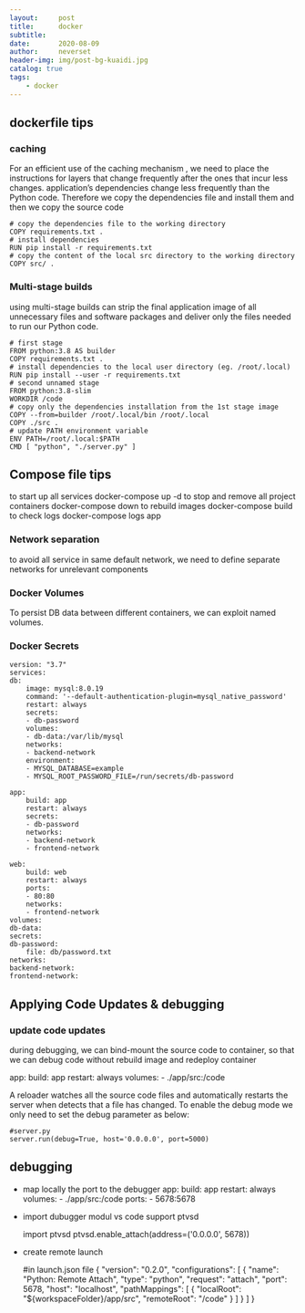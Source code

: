 ```yaml
---
layout:     post
title:      docker
subtitle:   
date:       2020-08-09
author:     neverset
header-img: img/post-bg-kuaidi.jpg
catalog: true
tags:
    - docker
---
```


## dockerfile tips
### caching
For an efficient use of the caching mechanism , we need to place the instructions for layers that change frequently after the ones that incur less changes.
application’s dependencies change less frequently than the Python code. Therefore we copy the dependencies file and install them and then we copy the source code

    # copy the dependencies file to the working directory
    COPY requirements.txt .
    # install dependencies
    RUN pip install -r requirements.txt
    # copy the content of the local src directory to the working directory
    COPY src/ .

### Multi-stage builds
using multi-stage builds can strip the final application image of all unnecessary files and software packages and deliver only the files needed to run our Python code.

    # first stage
    FROM python:3.8 AS builder
    COPY requirements.txt .
    # install dependencies to the local user directory (eg. /root/.local)
    RUN pip install --user -r requirements.txt
    # second unnamed stage
    FROM python:3.8-slim
    WORKDIR /code
    # copy only the dependencies installation from the 1st stage image
    COPY --from=builder /root/.local/bin /root/.local
    COPY ./src .
    # update PATH environment variable
    ENV PATH=/root/.local:$PATH
    CMD [ "python", "./server.py" ] 

## Compose file tips

to start up all services
    docker-compose up -d
to stop and remove all project containers
    docker-compose down
to rebuild images
    docker-compose build
to check logs
    docker-compose logs app

### Network separation
to avoid all service in same default network, we need to define separate networks for unrelevant components
### Docker Volumes
To persist DB data between different containers, we can exploit named volumes.
### Docker Secrets

    version: "3.7"
    services:
    db:
        image: mysql:8.0.19
        command: '--default-authentication-plugin=mysql_native_password'
        restart: always
        secrets:
        - db-password
        volumes:
        - db-data:/var/lib/mysql
        networks:
        - backend-network
        environment:
        - MYSQL_DATABASE=example
        - MYSQL_ROOT_PASSWORD_FILE=/run/secrets/db-password

    app:
        build: app
        restart: always
        secrets:
        - db-password
        networks:
        - backend-network
        - frontend-network

    web:
        build: web
        restart: always
        ports:
        - 80:80
        networks:
        - frontend-network
    volumes:
    db-data:
    secrets:
    db-password:
        file: db/password.txt
    networks:
    backend-network:
    frontend-network:

## Applying Code Updates & debugging
### update code updates
during debugging, we can bind-mount the source code to container, so that we can debug code without rebuild image and redeploy container

  app:
    build: app
    restart: always
    volumes:
      - ./app/src:/code

 A reloader watches all the source code files and automatically restarts the server when detects that a file has changed. To enable the debug mode we only need to set the debug parameter as below:

    #server.py
    server.run(debug=True, host='0.0.0.0', port=5000)

## debugging
* map locally the port to the debugger
    app:
        build: app
        restart: always
        volumes:
            - ./app/src:/code
        ports:
            - 5678:5678
* import dubugger modul
vs code support ptvsd

    import ptvsd
    ptvsd.enable_attach(address=('0.0.0.0', 5678))

* create remote launch

    #in launch.json file
    {
        "version": "0.2.0",
        "configurations": [
            {
                "name": "Python: Remote Attach",
                "type": "python",
                "request": "attach",
                "port": 5678,
                "host": "localhost",
                "pathMappings": [
                    {
                        "localRoot": "${workspaceFolder}/app/src",
                        "remoteRoot": "/code"
                    }
                ]
            }
        ]
    }